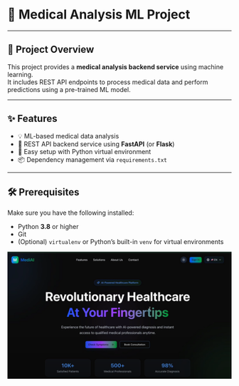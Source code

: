 # 🏥 Medical Analysis ML Project

---

## 📖 Project Overview

This project provides a **medical analysis backend service** using machine learning.  
It includes REST API endpoints to process medical data and perform predictions using a pre-trained ML model.

---

## ✨ Features

- 💡 ML-based medical data analysis  
- 🚀 REST API backend service using **FastAPI** (or **Flask**)  
- 🐍 Easy setup with Python virtual environment  
- 📦 Dependency management via `requirements.txt`  

---

## 🛠️ Prerequisites

Make sure you have the following installed:

- Python **3.8** or higher  
- Git  
- (Optional) `virtualenv` or Python’s built-in `venv` for virtual environments


![Screenshot](images/Screenshot%202025-06-07%20004544.png)

